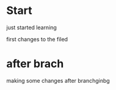 # Start


just started learning


first changes to the filed


# after brach
making some changes after branchginbg